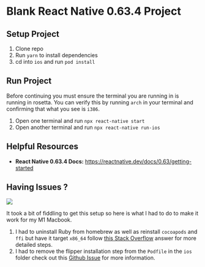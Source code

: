 # Blank React Native 0.63.4 Project

## Setup Project
1. Clone repo 
2. Run `yarn` to install dependencies
3. cd into `ios` and run `pod install` 

## Run Project
Before continuing you must ensure the terminal you are running in is running in rosetta.
You can verify this by running `arch` in your terminal and confirming that what you see is `i386`.

1. Open one terminal and run `npx react-native start`
2. Open another terminal and run `npx react-native run-ios`

## Helpful Resources

- **React Native 0.63.4 Docs:** https://reactnative.dev/docs/0.63/getting-started


## Having Issues ?
![](https://media.giphy.com/media/tZCkL6BsL2AAo/giphy.gif)

It took a bit of fiddling to get this setup so here is what I had to do to make it work for my M1 Macbook.

1. I had to uninstall Ruby from homebrew as well as reinstall `cocoapods` and `ffi` but have it target `x86_64` follow [this Stack Overflow](https://stackoverflow.com/questions/66644365/cocoapods-on-m1-apple-silicon-fails-with-ffi-wrong-architecture) answer for more detailed steps.
2. I had to remove the flipper installation step from the `Podfile` in the `ios` folder check out this [Github Issue](https://github.com/react-native-community/upgrade-support/issues/155#issuecomment-828128468) for more information.
